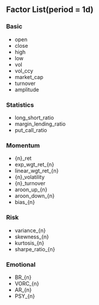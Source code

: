 ## Factor List(period = 1d)
### Basic
* open
* close
* high
* low
* vol
* vol_ccy
* market_cap
* turnover
* amplitude
### Statistics
* long_short_ratio
* margin_lending_ratio
* put_call_ratio
### Momentum
* {n}_ret
* exp_wgt_ret_{n}
* linear_wgt_ret_{n}
* {n}_volatility
* {n}_turnover
* aroon_up_{n}
* aroon_down_{n}
* bias_{n}
### Risk
* variance_{n}
* skewness_{n}
* kurtosis_{n}
* sharpe_ratio_{n}
### Emotional
* BR_{n}
* VORC_{n}
* AR_{n}
* PSY_{n}